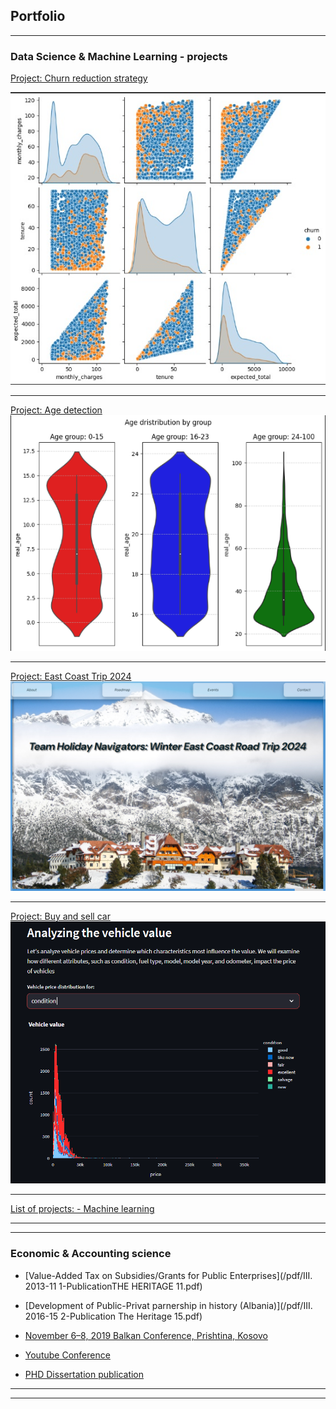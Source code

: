 ## Portfolio

---

### Data Science & Machine Learning - projects 

[Project: Churn reduction strategy](/churn_risk.md/)
 <!--[Project 1 Title](/sample_page) (https://github.com/Alba-Sk/Data_projects_TripleTen/) -->

<img src="images/Corr_churn.jpg?raw=true"/>

---
[Project: Age detection](/sample_page.md/)
<img src="images/age_det.png?raw=true"/>


---
[Project: East Coast Trip 2024](https://fancy-faloodeh-695333.netlify.app/) <!-- [Project 2 Title](/pdf/sample_presentation.pdf)-->
<img src="images/east_trip.png?raw=true"/>


---
[Project: Buy and sell car](https://web-car-pr.onrender.com/) <!-- [Project 3 Title](http://example.com/)-->
<img src="images/web_car.png?raw=true"/>


---

[List of projects: - Machine learning](/list.md/) 

---
 

---
### Economic & Accounting science

- [Value-Added Tax on Subsidies/Grants for Public Enterprises](/pdf/III. 2013-11 1-PublicationTHE HERITAGE 11.pdf)
  
- [Development of Public-Privat parnership in history (Albania)](/pdf/III. 2016-15 2-Publication The Heritage 15.pdf)
  
- [November 6–8, 2019 Balkan Conference, Prishtina, Kosovo](https://balkansjointconference.org/?page_id=4991&lang=en/)
- [Youtube Conference](https://www.youtube.com/watch?v=0J4VQpqoiYQ/)
  
- [PHD Dissertation publication](https://www.bksh.al/details/453485/)

  

---




---
<p style="font-size:11px">
<!-- Remove above link if you don't want to attibute -->
<!-- <p style="font-size:11px">Page template forked from <a href="https://github.com/evanca/quick-portfolio">evanca</a></p> -->
